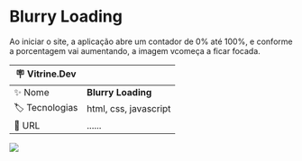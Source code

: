 # Blurry Loading

Ao iniciar o site, a aplicação abre um contador de 0% até 100%, e conforme a porcentagem vai aumentando, a imagem vcomeça a ficar focada.

| :placard: Vitrine.Dev |     |
| -------------  | --- |
| :sparkles: Nome        | **Blurry Loading**
| :label: Tecnologias | html, css, javascript
| :rocket: URL         | ......

<!-- Inserir imagem com a #vitrinedev ao final do link -->
![](https://user-images.githubusercontent.com/72042885/212770888-ebff54c6-5bcd-41f9-88cd-235d102bbca9.png#vitrinedev)



